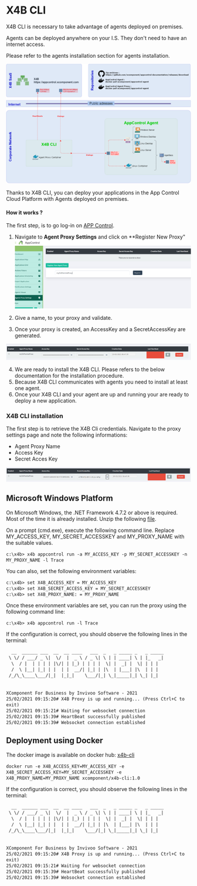 # X4B CLI

X4B CLI is necessary to take advantage of agents deployed on premises.

Agents can be deployed anywhere on your I.S. They don't need to have an internet access. 

Please refer to the agents installation section for agents installation.

![Network architecture](../images/architectures-X4BCLI.png)

Thanks to X4B CLI, you can deploy your applications in the App Control Cloud Platform with Agents deployed on premises.

#### How it works ?

The first step, is to go log-in on [APP Control](https://appcontrol.xcomponent.com).

1. Navigate to **Agent Proxy Settings** and click on **Register New Proxy"
![Agent Proxy Settings](../images/agentproxy1.png)

2. Give a name, to your proxy and validate.

3. Once your proxy is created, an AccessKey and a SecretAccessKey are generated. 

![Agent Proxy Settings](../images/agentproxy2.png)

4. We are ready to install the X4B CLI. Please refers to the below documentation for the installation procedure.
5. Because X4B CLI communicates with agents you need to install at least one agent.  
5. Once your X4B CLI and your agent are up and running your are ready to deploy a new application.


### X4B CLI installation

The first step is to retrieve the X4B Cli credentials. Navigate to the proxy settings page and note the following informations:
* Agent Proxy Name
* Access Key
* Secret Acces Key

![Agent Proxy Settings](../images/agentproxy3.png)

## Microsoft Windows Platform
 
On Microsoft Windows, the .NET Framework 4.7.2 or above is required. Most of the time it is already installed. Unzip the following [file](https://github.com/xcomponent/appcontrol-documentation/releases/download/1.0/x4b-cli_1.0.zip).

On a prompt (cmd.exe), execute the following command line.
Replace MY_ACCESS_KEY, MY_SECRET_ACCESSKEY and MY_PROXY_NAME with the suitable values.

```console
c:\x4b> x4b appcontrol run -a MY_ACCESS_KEY -p MY_SECRET_ACCESSKEY -n MY_PROXY_NAME -l Trace
```

You can also, set the following environment variables:
```console
c:\x4b> set X4B_ACCESS_KEY = MY_ACCESS_KEY
c:\x4b> set X4B_SECRET_ACCESS_KEY = MY_SECRET_ACCESSKEY
c:\x4b> set X4B_PROXY_NAME: = MY_PROXY_NAME
```

Once these environment variables are set, you can run the proxy using the following command line:
```console
c:\x4b> x4b appcontrol run -l Trace
```

If the configuration is correct, you should observe the following lines in the terminal:

```console
  __  ______ ___  __  __ ____   ___  _   _ _____ _   _ _____
 \ \/ / ___/ _ \|  \/  |  _ \ / _ \| \ | | ____| \ | |_   _|
  \  / |  | | | | |\/| | |_) | | | |  \| |  _| |  \| | | |
  /  \ |__| |_| | |  | |  __/| |_| | |\  | |___| |\  | | |
 /_/\_\____\___/|_|  |_|_|    \___/|_| \_|_____|_| \_| |_|


XComponent For Business by Invivoo Software - 2021
25/02/2021 09:15:20# X4B Proxy is up and running... (Press Ctrl+C to exit)
25/02/2021 09:15:21# Waiting for websocket connection
25/02/2021 09:15:39# HeartBeat successfully published
25/02/2021 09:15:39# Websocket connection established

```

## Deployment using Docker 

The docker image is available on docker hub: [x4b-cli](https://hub.docker.com/r/xcomponent/x4b-cli/tags?page=1&ordering=last_updated)

```console
docker run -e X4B_ACCESS_KEY=MY_ACCESS_KEY -e X4B_SECRET_ACCESS_KEY=MY_SECRET_ACCESSKEY -e X4B_PROXY_NAME=MY_PROXY_NAME xcomponent/x4b-cli:1.0
```

If the configuration is correct, you should observe the following lines in the terminal:

```console
  __  ______ ___  __  __ ____   ___  _   _ _____ _   _ _____
 \ \/ / ___/ _ \|  \/  |  _ \ / _ \| \ | | ____| \ | |_   _|
  \  / |  | | | | |\/| | |_) | | | |  \| |  _| |  \| | | |
  /  \ |__| |_| | |  | |  __/| |_| | |\  | |___| |\  | | |
 /_/\_\____\___/|_|  |_|_|    \___/|_| \_|_____|_| \_| |_|


XComponent For Business by Invivoo Software - 2021
25/02/2021 09:15:20# X4B Proxy is up and running... (Press Ctrl+C to exit)
25/02/2021 09:15:21# Waiting for websocket connection
25/02/2021 09:15:39# HeartBeat successfully published
25/02/2021 09:15:39# Websocket connection established

```
